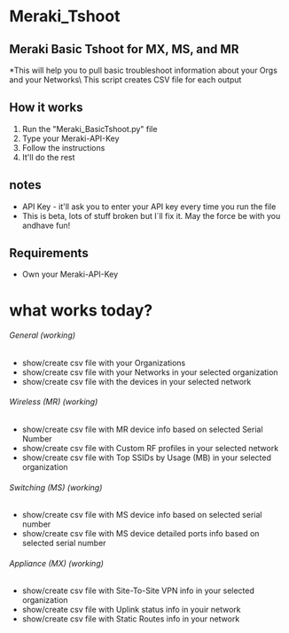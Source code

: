 # Meraki_Tshoot
## Meraki Basic Tshoot for MX, MS, and MR
*This will help you to pull basic troubleshoot information about your Orgs and your Networks\ This script creates CSV file for each output

## How it works
1. Run the "Meraki_BasicTshoot.py" file
2. Type your Meraki-API-Key
3. Follow the instructions 
4. It'll do the rest

## notes
* API Key - it'll ask you to enter your API key every time you run the file
* This is beta, lots of stuff broken but I´ll fix it. May the force be with you andhave fun!

## Requirements
* Own your Meraki-API-Key

# what works today? 

###### General (working)
* show/create csv file with your Organizations
* show/create csv file with your Networks in your selected organization
* show/create csv file with the devices in your selected network

###### Wireless (MR) (working)
* show/create csv file with MR device info based on selected Serial Number
* show/create csv file with Custom RF profiles in your selected network
* show/create csv file with Top SSIDs by Usage (MB) in your selected organization

###### Switching (MS) (working)
* show/create csv file with MS device info based on selected serial number
* show/create csv file with MS device detailed ports info based on selected serial number

###### Appliance (MX) (working)
* show/create csv file with Site-To-Site VPN info in your selected organization
* show/create csv file with Uplink status info in youir network
* show/create csv file with Static Routes info in your network

